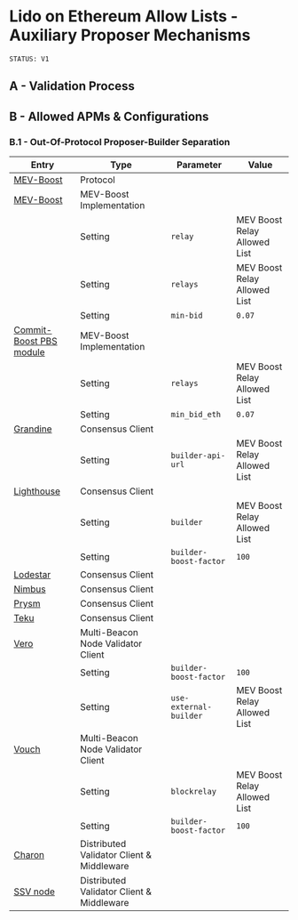 # Lido on Ethereum Allow Lists - Auxiliary Proposer Mechanisms

```markdown!
STATUS: V1
```

## A - Validation Process

## B - Allowed APMs & Configurations
### B.1 - Out-Of-Protocol Proposer-Builder Separation
Entry|Type|Parameter|Value
---|---|---|---
[MEV-Boost](https://docs.flashbots.net/flashbots-mev-boost/introduction)|Protocol||
[MEV-Boost](https://github.com/flashbots/mev-boost)|MEV-Boost Implementation||
||Setting|`relay`|MEV Boost Relay Allowed List
||Setting|`relays`|MEV Boost Relay Allowed List
||Setting|`min-bid`|`0.07`
[Commit-Boost PBS module](https://github.com/Commit-Boost/commit-boost-client)|MEV-Boost Implementation||
||Setting|`relays`|MEV Boost Relay Allowed List
||Setting|`min_bid_eth`|`0.07`
[Grandine](https://grandine.io/)|Consensus Client||
||Setting|`builder-api-url`|MEV Boost Relay Allowed List
[Lighthouse](https://lighthouse.sigmaprime.io/)|Consensus Client||
||Setting|`builder`|MEV Boost Relay Allowed List
||Setting|`builder-boost-factor`|`100`
[Lodestar](https://lodestar.chainsafe.io/)|Consensus Client||
[Nimbus](https://nimbus.team/)|Consensus Client||
[Prysm](https://www.offchainlabs.com/prysm)|Consensus Client||
[Teku](https://consensys.io/teku)|Consensus Client||
[Vero](https://github.com/serenita-org/vero)|Multi-Beacon Node Validator Client||
||Setting|`builder-boost-factor`|`100`
||Setting|`use-external-builder`|MEV Boost Relay Allowed List
[Vouch](https://github.com/attestantio/vouch)|Multi-Beacon Node Validator Client||
||Setting|`blockrelay`|MEV Boost Relay Allowed List
||Setting|`builder-boost-factor`|`100`
[Charon](https://github.com/ObolNetwork/charon)|Distributed Validator Client & Middleware||
[SSV node](https://github.com/ObolNetwork/charon)|Distributed Validator Client & Middleware||
